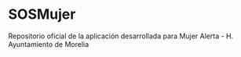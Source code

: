 # SOSMujer
Repositorio oficial de la aplicación desarrollada para Mujer Alerta - H. Ayuntamiento de Morelia
